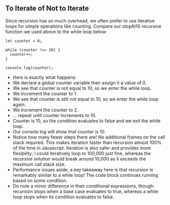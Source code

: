 ##  To Iterate of Not to Iterate

Since recursion has so much overhead, we often prefer to use iterative loops for simple operations like counting. Compare our stopAt10 recursive function we used above to the while loop below:
```
let counter = 0;

while (counter !== 10) {
  counter++;
}

console.log(counter);
```
* Here is exactly what happens:
* We declare a global counter variable then assign it a value of 0.
* We see that counter is not equal to 10, so we enter the while loop.
* We increment the counter to 1.
* We see that counter is still not equal to 10, so we enter the while loop again.
* We increment the counter to 2.
* … repeat until counter increments to 10.
* Counter is 10, so the condition evaluates to false and we exit the while loop.
* Our console log will show that counter is 10.
* Notice how many fewer steps there are! No additional frames on the call stack required. This makes iteration faster than recursion almost 100% of the time in Javascript. Iteration is also safer and provides more flexibility; I could iteratively loop to 100,000 just fine, whereas the recursive solution would break around 10,000 as it exceeds the maximum call stack size.
* Performance issues aside, a key takeaway here is that recursion is remarkably similar to a while loop! The code block continues running based on some condition.
* Do note a minor difference in their conditional expressions, though: recursion stops when a base case evaluates to true, whereas a while loop stops when its condition evaluates to false.
